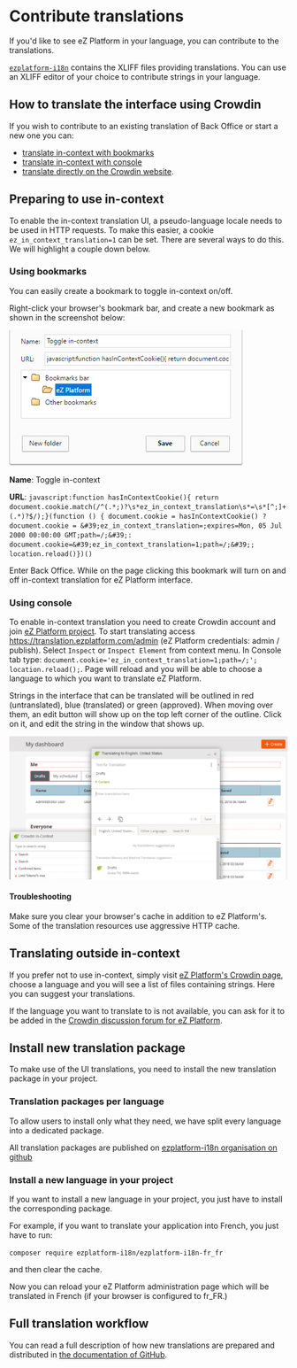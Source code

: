 # Contribute translations

If you'd like to see eZ Platform in your language, you can contribute to the translations.

[`ezplatform-i18n`](https://github.com/ezsystems/ezplatform-i18n) contains the XLIFF files providing translations.
You can use an XLIFF editor of your choice to contribute strings in your language.

## How to translate the interface using Crowdin

If you wish to contribute to an existing translation of Back Office or start a new one you can:
- [translate in-context with bookmarks](#using-bookmarks)
- [translate in-context with console](#using-console)
- [translate directly on the Crowdin website](#translating-outside-in-context).

## Preparing to use in-context

To enable the in-context translation UI, a pseudo-language locale needs to be used in HTTP requests.
To make this easier, a cookie `ez_in_context_translation=1` can be set.
There are several ways to do this. We will highlight a couple down below.

### Using bookmarks

You can easily create a bookmark to toggle in-context on/off.

Right-click your browser's bookmark bar, and create a new bookmark as shown in the screenshot below:

![Bookmark for toggling in-context translation](img/toggle_incontext.png "Bookmark for toggling in-context translation")

**Name**: Toggle in-context

**URL**: `javascript:function hasInContextCookie(){ return document.cookie.match(/^(.*;)?\s*ez_in_context_translation\s*=\s*[^;]+(.*)?$/);}(function () { document.cookie = hasInContextCookie() ? document.cookie = &#39;ez_in_context_translation=;expires=Mon, 05 Jul 2000 00:00:00 GMT;path=/;&#39;: document.cookie=&#39;ez_in_context_translation=1;path=/;&#39;; location.reload()})()`

Enter Back Office. While on the page clicking this bookmark will turn on and off in-context translation for eZ Platform interface.

### Using console

To enable in-context translation you need to create Crowdin account and join [eZ Platform project](https://crowdin.com/project/ezplatform). To start translating access <https://translation.ezplatform.com/admin> (eZ Platform credentials: admin / publish). Select `Inspect` or `Inspect Element` from context menu. In Console tab type: `document.cookie='ez_in_context_translation=1;path=/;'; location.reload();`. Page will reload and you will be able to choose a language to which you want to translate eZ Platform.

Strings in the interface that can be translated will be outlined in red (untranslated), blue (translated) or green (approved). When moving over them, an edit button will show up on the top left corner of the outline. Click on it, and edit the string in the window that shows up.

![In-context translation of Admin UI](img/crowdin_translation.png "In-context translation of Admin UI")

#### Troubleshooting

Make sure you clear your browser's cache in addition to eZ Platform's. Some of the translation resources use aggressive HTTP cache.

## Translating outside in-context

If you prefer not to use in-context, simply visit [eZ Platform's Crowdin page](https://crowdin.com/project/ezplatform), choose a language and you will see a list of files containing strings. Here you can suggest your translations.

If the language you want to translate to is not available, you can ask for it to be added in the [Crowdin discussion forum for eZ Platform](https://crowdin.com/project/ezplatform/discussions).

## Install new translation package

To make use of the UI translations, you need to install the new translation package in your project.

### Translation packages per language

To allow users to install only what they need, we have split every language into a dedicated package.

All translation packages are published on [ezplatform-i18n organisation on github](https://github.com/ezplatform-i18n)

### Install a new language in your project

If you want to install a new language in your project, you just have to install the corresponding package.

For example, if you want to translate your application into French, you just have to run:

`composer require ezplatform-i18n/ezplatform-i18n-fr_fr`

and then clear the cache.

Now you can reload your eZ Platform administration page which will be translated in French (if your browser is configured to fr\_FR.)

## Full translation workflow

You can read a full description of how new translations are prepared and distributed in [the documentation of GitHub](https://github.com/ezsystems/ezplatform/blob/v2.5.6/doc/i18n/translation_workflow.md).
